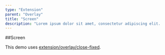 ```yaml
---
type: "Extension"
parent: "Overlay"
title: "Screen"
description: "Lorem ipsum dolor sit amet, consectetur adipiscing elit. Nunc tempus laoreet leo sit amet iaculis."
---
```


##Screen

This demo uses [extension/overlay/close-fixed](/extension/overlay/close-fixed).

<demo>
  <demovanilla src="inline/extension/overlay/screen">
  </demovanilla>
</demo>
